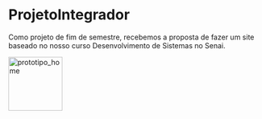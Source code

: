 # ProjetoIntegrador
Como projeto de fim de semestre, recebemos a proposta de fazer um site baseado no nosso curso Desenvolvimento de Sistemas no Senai.


<img width="107" alt="prototipo_home" src="https://github.com/LaizaBarbosa/ProjetoIntegrador/assets/131712297/1816f71b-fafb-46b7-976b-e2e4bdcc76c2">

